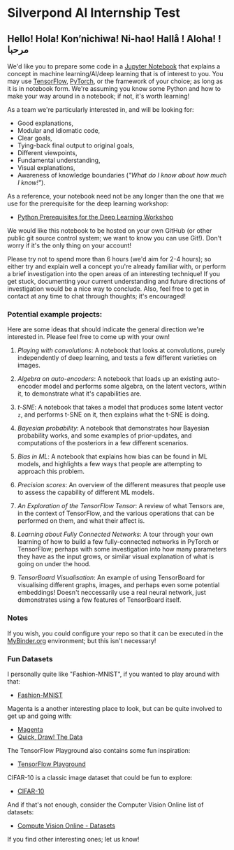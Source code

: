 # Silverpond AI Internship Test

## Hello! Hola! Kon’nichiwa! Ni-hao! Hallå ! Aloha! !مرحبا

We'd like you to prepare some code in a [Jupyter
Notebook](http://jupyter.org/) that explains a concept in machine
learning/AI/deep learning that is of interest to you. You may use
[TensorFlow](https://www.tensorflow.org/), [PyTorch](http://pytorch.org/), or
the framework of your choice; as long as it is in notebook form. We're
assuming you know some Python and how to make your way around in a notebook;
if not, it's worth learning!

As a team we're particularly interested in, and will be looking for:

- Good explanations,
- Modular and Idiomatic code,
- Clear goals,
- Tying-back final output to original goals,
- Different viewpoints,
- Fundamental understanding,
- Visual explanations,
- Awareness of knowledge boundaries (_"What do I know about how much I know!"_).

As a reference, your notebook need not be any longer than the one that we use
for the prerequisite for the deep learning workshop:

- [Python Prerequisites for the Deep Learning
Workshop](https://github.com/silverpond/dl-workshop-pre-req/blob/master/Pre-Requesites.ipynb)

We would like this notebook to be hosted on your own GitHub (or other public
git source control system; we want to know you can use Git!). Don't worry if
it's the only thing on your account!

Please try not to spend more than 6 hours (we'd aim for 2-4 hours); so either
try and explain well a concept you're already familiar with, or perform a brief
investigation into the open areas of an interesting technique! If you get
stuck, documenting your current understanding and future directions of
investigation would be a nice way to conclude. Also, feel free to get in
contact at any time to chat through thoughts; it's encouraged!


### Potential example projects:

Here are some ideas that should indicate the general direction we're
interested in. Please feel free to come up with your own!

1. _Playing with convolutions_: A notebook that looks at convolutions, purely
   independently of deep learning, and tests a few different varieties on
   images.

2. _Algebra on auto-encoders_: A notebook that loads up an existing
   auto-encoder model and performs some algebra, on the latent vectors, within
   it, to demonstrate what it's capabilities are.

3. _t-SNE_: A notebook that takes a model that produces some latent vector
    `z`, and performs t-SNE on it, then explains what the t-SNE is
    doing.

4. _Bayesian probability_: A notebook that demonstrates how Bayesian probability
   works, and some examples of prior-updates, and computations of the
   posteriors in a few different scenarios.

5. _Bias in ML_: A notebook that explains how bias can be found in ML models,
   and highlights a few ways that people are attempting to approach this problem.

6. _Precision scores_: An overview of the different measures that people use
   to assess the capability of different ML models.

7. _An Exploration of the TensorFlow Tensor_: A review of what Tensors are,
   in the context of TensorFlow, and the various operations that can be
   performed on them, and what their affect is.

8. _Learning about Fully Connected Networks_: A tour through your own learning
   of how to build a few fully-connected networks in PyTorch or TensorFlow;
   perhaps with some investigation into how many parameters they have as the
   input grows, or similar visual explanation of what is going on under the
   hood.

9. _TensorBoard Visualisation_: An example of using TensorBoard for
   visualising different graphs, images, and perhaps even some potential
   embeddings! Doesn't neccessarily use a real neural network, just
   demonstrates using a few features of TensorBoard itself.


### Notes

If you wish, you could configure your repo so that it can be executed in the
[MyBinder.org](https://mybinder.org) environment; but this isn't necessary!


### Fun Datasets

I personally quite like "Fashion-MNIST", if you wanted to play around with
that:

- [Fashion-MNIST](https://github.com/zalandoresearch/fashion-mnist)

Magenta is a another interesting place to look, but can be quite involved to
get up and going with:

- [Magenta](https://github.com/tensorflow/magenta)
- [Quick, Draw! The Data](https://quickdraw.withgoogle.com/data)

The TensorFlow Playground also contains some fun inspiration:

- [TensorFlow Playground](http://playground.tensorflow.org)

CIFAR-10 is a classic image dataset that could be fun to explore:

- [CIFAR-10](https://www.cs.toronto.edu/~kriz/cifar.html)

And if that's not enough, consider the Computer Vision Online list of datasets:

- [Compute Vision Online - Datasets](https://computervisiononline.com/datasets)

If you find other interesting ones; let us know!
